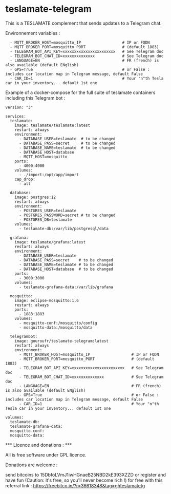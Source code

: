 # teslamate-telegram

This is a TESLAMATE complement that sends updates to a Telegram chat.


Environnement variables : 

      - MQTT_BROKER_HOST=mosquitto_IP                  # IP or FQDN 
      - MQTT_BROKER_PORT=mosquitto_PORT                # (default 1883)
      - TELEGRAM_BOT_API_KEY=xxxxxxxxxxxxxxxxxxxxxxx   # See Telegram doc
      - TELEGRAM_BOT_CHAT_ID=xxxxxxxxxxxxxx            # See Telegram doc
      - LANGUAGE=EN                                    # FR (french) is also available (default ENglish)
      - GPS=True                                       # or False : includes car location map in Telegram message, default False
      - CAR_ID=1                                       # Your "n"th Tesla car in your inventory... default 1st one



Example of a docker-compose for the full suite of teslamate containers including this Telegram bot :
```
version: "3"

services:
  teslamate:
    image: teslamate/teslamate:latest
    restart: always
    environment:
      - DATABASE_USER=teslamate  # to be changed
      - DATABASE_PASS=secret     # to be changed
      - DATABASE_NAME=teslamate  # to be changed
      - DATABASE_HOST=database
      - MQTT_HOST=mosquitto
    ports:
      - 4000:4000
    volumes:
      - ./import:/opt/app/import
    cap_drop:
      - all

  database:
    image: postgres:12
    restart: always
    environment:
      - POSTGRES_USER=teslamate  
      - POSTGRES_PASSWORD=secret # to be changed
      - POSTGRES_DB=teslamate    
    volumes:
      - teslamate-db:/var/lib/postgresql/data

  grafana:
    image: teslamate/grafana:latest
    restart: always
    environment:
      - DATABASE_USER=teslamate 
      - DATABASE_PASS=secret    # to be changed
      - DATABASE_NAME=teslamate # to be changed
      - DATABASE_HOST=database  # to be changed
    ports:
      - 3000:3000
    volumes:
      - teslamate-grafana-data:/var/lib/grafana

  mosquitto:
    image: eclipse-mosquitto:1.6
    restart: always
    ports:
      - 1883:1883
    volumes:
      - mosquitto-conf:/mosquitto/config
      - mosquitto-data:/mosquitto/data
      
  telegrambot:
    image: gouroufr/teslamate-telegram:latest
    restart: always
    environment:
      - MQTT_BROKER_HOST=mosquitto_IP                  # IP or FQDN 
      - MQTT_BROKER_PORT=mosquitto_PORT                # (default 1883)
      - TELEGRAM_BOT_API_KEY=xxxxxxxxxxxxxxxxxxxxxxx   # See Telegram doc
      - TELEGRAM_BOT_CHAT_ID=xxxxxxxxxxxxxx            # See Telegram doc
      - LANGUAGE=EN                                    # FR (french) is also available (default ENglish)
      - GPS=True                                       # or False : includes car location map in Telegram message, default False
      - CAR_ID=1                                       # Your "n"th Tesla car in your inventory... default 1st one

volumes:
  teslamate-db:
  teslamate-grafana-data:
  mosquitto-conf:
  mosquitto-data:

```


*** Licence and donations : ***

All is free software under GPL licence.

Donations are welcome :

send bitcoins to 15DbfoLVmJ1iwHGnaeB25NBD2kE393XZZD or register and have fun (Caution: it's free, so you'll never become rich !) for free with this referral link : https://freebitco.in/?r=36618348&tag=ghteslamatetg
